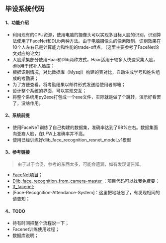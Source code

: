 ## 毕设系统代码  

#### 1、功能介绍  
+ 利用现有的CPU资源，使用电脑的摄像头可以实现多目标人脸的识别，识别算法使用了FaceNet和DLib两种方法。由于电脑摄像头的像素限制，识别效果在10个人左右已是计算能力和性能的trade-off点。（这里主要参考了FaceNet论文对应的论文）  
+ 人脸采集部分使用Haar和Dlib两种方式，Haar适用于较多人快速采集人脸，dlib用于修补人脸库；     
+ 根据识别情况，对比数据库（Mysql）构建的表对比，自动生成学号和姓名组成的考勤表；  
+ 为了方便查看，将考勤结果以邮件形式发送给使用者邮箱；   
+ 设计整个系统的界面，可以实现交互；
+ 将整个系统用py2exe打包成一个exe文件，实际就是做了个跳转，演示好看罢了，没啥作用。  

#### 2、系统前提  
+ 使用FaceNeT训练了自己构建的数据集，准确率达到了98%左右。数据集面向亚裔人脸，在LFW上准确率并不高。   
+ 使用已经训练好dlib_face_recognition_resnet_model_v1模型

#### 3、参考链接  
> 由于过于仓促，参考的东西太多，可能会遗漏，如有发现请告知。  
+ [FaceNet项目](https://github.com/davidsandberg/facenet)；  
+ [Dlib_face_recognition_from_camera-master ](https://download.csdn.net/download/weixin_41600500/11012807)：项目代码可以找我免费要；  
+ [tf_facenet](https://github.com/MrZhousf/tf_facenet);  
+ [Face-Recognition-Attendance-System]：这里把地址忘了，有发现相同的请告知；

#### 4、TODO  
+ 待有时间把整个流程说一下；  
+ Facenet训练使用过程；  
+ 数据库说明；
